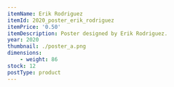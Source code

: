```yaml
---
itemName: Erik Rodriguez
itemId: 2020_poster_erik_rodriguez
itemPrice: '0.50'
itemDescription: Poster designed by Erik Rodriguez.
year: 2020
thumbnail: ./poster_a.png
dimensions: 
    - weight: 86
stock: 12
postType: product
---
```

